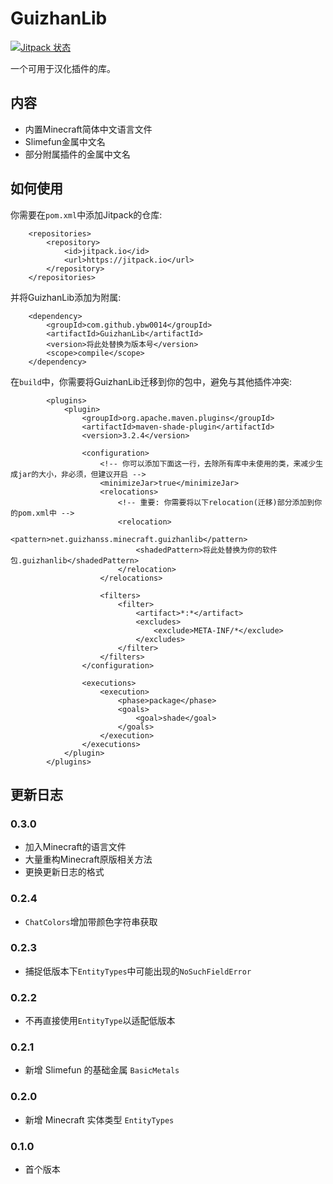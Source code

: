 # GuizhanLib

[![Jitpack 状态](https://jitpack.io/v/ybw0014/GuizhanLib.svg)](https://jitpack.io/#ybw0014/GuizhanLib)

一个可用于汉化插件的库。

## 内容

* 内置Minecraft简体中文语言文件
* Slimefun金属中文名
* 部分附属插件的金属中文名

## 如何使用

你需要在`pom.xml`中添加Jitpack的仓库:

```
    <repositories>
        <repository>
            <id>jitpack.io</id>
            <url>https://jitpack.io</url>
        </repository>
    </repositories>
```

并将GuizhanLib添加为附属:

```
    <dependency>
        <groupId>com.github.ybw0014</groupId>
        <artifactId>GuizhanLib</artifactId>
        <version>将此处替换为版本号</version>
        <scope>compile</scope>
    </dependency>
```

在`build`中，你需要将GuizhanLib迁移到你的包中，避免与其他插件冲突:

```
        <plugins>
            <plugin>
                <groupId>org.apache.maven.plugins</groupId>
                <artifactId>maven-shade-plugin</artifactId>
                <version>3.2.4</version>

                <configuration>
                    <!-- 你可以添加下面这一行，去除所有库中未使用的类，来减少生成jar的大小，非必须，但建议开启 -->
                    <minimizeJar>true</minimizeJar>
                    <relocations>
                        <!-- 重要: 你需要将以下relocation(迁移)部分添加到你的pom.xml中 -->
                        <relocation>
                            <pattern>net.guizhanss.minecraft.guizhanlib</pattern>
                            <shadedPattern>将此处替换为你的软件包.guizhanlib</shadedPattern>
                        </relocation>
                    </relocations>

                    <filters>
                        <filter>
                            <artifact>*:*</artifact>
                            <excludes>
                                <exclude>META-INF/*</exclude>
                            </excludes>
                        </filter>
                    </filters>
                </configuration>

                <executions>
                    <execution>
                        <phase>package</phase>
                        <goals>
                            <goal>shade</goal>
                        </goals>
                    </execution>
                </executions>
            </plugin>
        </plugins>
```

## 更新日志

### 0.3.0

* 加入Minecraft的语言文件
* 大量重构Minecraft原版相关方法
* 更换更新日志的格式

### 0.2.4

* `ChatColors`增加带颜色字符串获取

### 0.2.3

* 捕捉低版本下`EntityTypes`中可能出现的`NoSuchFieldError`

### 0.2.2

* 不再直接使用`EntityType`以适配低版本

### 0.2.1

* 新增 Slimefun 的基础金属 `BasicMetals`

### 0.2.0 

* 新增 Minecraft 实体类型 `EntityTypes`

### 0.1.0

* 首个版本
